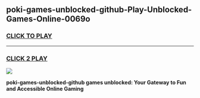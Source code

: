 
## poki-games-unblocked-github-Play-Unblocked-Games-Online-0069o
<h3>
<a href="https://premium76.site?title=poki-games-unblocked-github&ref=25A">CLICK TO PLAY</a></h3>
<hr>

<h3>
<a href="https://premium76.site?title=poki-games-unblocked-github&ref=25A">CLICK 2 PLAY</a>
  
</h3>

<a href="https://premium76.site?title=poki-games-unblocked-github&ref=25A"><img src="https://clearcache.store/games.png"></a>


**poki-games-unblocked-github games unblocked: Your Gateway to Fun and Accessible Online Gaming**
